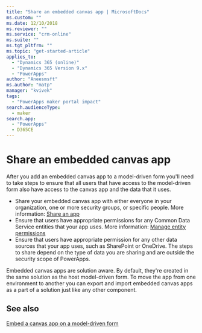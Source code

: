 ```yaml
---
title: "Share an embedded canvas app | MicrosoftDocs"
ms.custom: ""
ms.date: 12/10/2018
ms.reviewer: ""
ms.service: "crm-online"
ms.suite: ""
ms.tgt_pltfrm: ""
ms.topic: "get-started-article"
applies_to: 
  - "Dynamics 365 (online)"
  - "Dynamics 365 Version 9.x"
  - "PowerApps"
author: "Aneesmsft"
ms.author: "matp"
manager: "kvivek"
tags: 
  - "PowerApps maker portal impact"
search.audienceType: 
  - maker
search.app: 
  - "PowerApps"
  - D365CE
---
```

# Share an embedded canvas app

After you add an embedded canvas app to a model-driven form you'll need to take steps to ensure that all users that have access to the model-driven form also have access to the canvas app and the data that it uses.
-	Share your embedded canvas app with either everyone in your organization, one or more security groups, or specific people. More information: [Share an app](../canvas-apps/share-app.md#share-an-app)
-	Ensure that users have appropriate permissions for any Common Data Service entities that your app uses. More information: [Manage entity permissions](../canvas-apps/share-app.md#manage-entity-permissions)
-	Ensure that users have appropriate permission for any other data sources that your app uses, such as SharePoint or OneDrive. The steps to share depend on the type of data you are sharing and are outside the security scope of PowerApps.

Embedded canvas apps are solution aware. By default, they're created in the same solution as the host model-driven form. To move the app from one environment to another you can export and import embedded canvas apps as a part of a solution just like any other component.

## See also
[Embed a canvas app on a model-driven form](embed-canvas-app-in-form.md)


